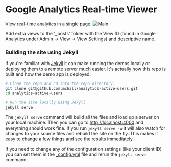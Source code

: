 Google Analytics Real-time Viewer
================================

View real-time analytics in a single page.
![Main](http://mchall.github.io/Images/AnalyticsViewer/AnalyticsViewer.png)

Add extra views to the '_posts' folder with the View ID (found in Google Analytics under Admin -> View -> View Settings) and descriptive name. 

### Building the site using Jekyll

If you're familiar with [Jekyll](http://jekyllrb.com) it can make running the demos locally or deploying them to a remote server much easier. It's actually how this repo is built and how the demo app is deployed.

```sh
# Clone the repo and cd into the repo directory.
git clone git@github.com:mchall/analytics-active-users.git
cd analytics-active-users

# Run the site locally using Jekyll
jekyll serve
```

The `jekyll serve` command will build all the files and load up a server on your local machine. Then you can go to [http://localhost:4000](http://localhost:4000) and everything should work fine. If you run `jekyll serve -w` it will also watch for changes to your source files and rebuild the site on the fly. This makes it easy to change a few things and see the results immediately.

If you need to change any of the configuration settings (like your client ID) you can set them in the [_config.yml](https://github.com/mchall/analytics-active-users/blob/master/_config.yml) file and rerun the `jekyll serve` command.
